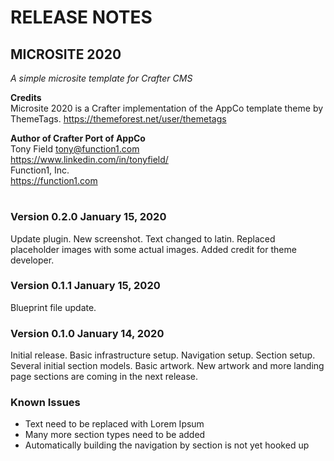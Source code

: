 # RELEASE NOTES

## MICROSITE 2020
_A simple microsite template for Crafter CMS_

**Credits**
\
Microsite 2020 is a Crafter implementation
of the AppCo template theme by ThemeTags. 
https://themeforest.net/user/themetags

**Author of Crafter Port of AppCo**
\
Tony Field
tony@function1.com
\
https://www.linkedin.com/in/tonyfield/
\
Function1, Inc.
\
https://function1.com
#

### Version 0.2.0 January 15, 2020
Update plugin. 
New screenshot.
Text changed to latin.
Replaced placeholder images with some actual images.
Added credit for theme developer.

### Version 0.1.1 January 15, 2020
Blueprint file update.

### Version 0.1.0 January 14, 2020
Initial release. 
Basic infrastructure setup.
Navigation setup.
Section setup.
Several initial section models.
Basic artwork.
New artwork and more landing page sections are coming in the next release.
 
### Known Issues
- Text need to be replaced with Lorem Ipsum
- Many more section types need to be added
- Automatically building the navigation by section is not yet hooked up
